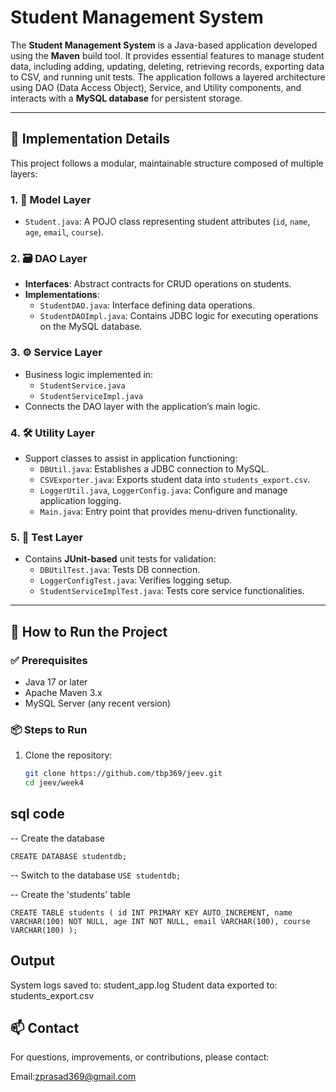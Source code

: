 # Student Management System

The **Student Management System** is a Java-based application developed using the **Maven** build tool. It provides essential features to manage student data, including adding, updating, deleting, retrieving records, exporting data to CSV, and running unit tests. The application follows a layered architecture using DAO (Data Access Object), Service, and Utility components, and interacts with a **MySQL database** for persistent storage.

---

## 🔧 Implementation Details

This project follows a modular, maintainable structure composed of multiple layers:

### 1. 🧩 Model Layer
- `Student.java`: A POJO class representing student attributes (`id`, `name`, `age`, `email`, `course`).

### 2. 🗃️ DAO Layer
- **Interfaces**: Abstract contracts for CRUD operations on students.
- **Implementations**:
  - `StudentDAO.java`: Interface defining data operations.
  - `StudentDAOImpl.java`: Contains JDBC logic for executing operations on the MySQL database.

### 3. ⚙️ Service Layer
- Business logic implemented in:
  - `StudentService.java`
  - `StudentServiceImpl.java`
- Connects the DAO layer with the application’s main logic.

### 4. 🛠️ Utility Layer
- Support classes to assist in application functioning:
  - `DBUtil.java`: Establishes a JDBC connection to MySQL.
  - `CSVExporter.java`: Exports student data into `students_export.csv`.
  - `LoggerUtil.java`, `LoggerConfig.java`: Configure and manage application logging.
  - `Main.java`: Entry point that provides menu-driven functionality.

### 5. 🧪 Test Layer
- Contains **JUnit-based** unit tests for validation:
  - `DBUtilTest.java`: Tests DB connection.
  - `LoggerConfigTest.java`: Verifies logging setup.
  - `StudentServiceImplTest.java`: Tests core service functionalities.

---

## 🚀 How to Run the Project

### ✅ Prerequisites

- Java 17 or later
- Apache Maven 3.x
- MySQL Server (any recent version)

### 📦 Steps to Run

1. Clone the repository:
   ```bash
   git clone https://github.com/tbp369/jeev.git
   cd jeev/week4
## sql code

-- Create the database

`CREATE DATABASE studentdb;`

-- Switch to the database
`USE studentdb;`

-- Create the 'students' table


`CREATE TABLE students (
    id INT PRIMARY KEY AUTO_INCREMENT,
    name VARCHAR(100) NOT NULL,
    age INT NOT NULL,
    email VARCHAR(100),
    course VARCHAR(100)
);`

## Output
System logs saved to: student_app.log
Student data exported to: students_export.csv

## 📫 Contact

For questions, improvements, or contributions, please contact:

Email:zprasad369@gmail.com
